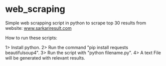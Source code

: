 # web_scraping

Simple web scrapping script in python to scrape top 30 results from website: www.sarkariresult.com

How to run these scripts:

1> Install python.
2> Run the command "pip install requests beautifulsoup4".
3> Run the script with "python filename.py".
4> A text File will be generated with relevant results.
